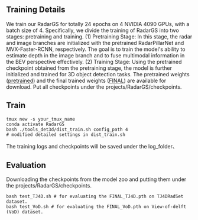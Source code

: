 ## Training Details

We train our RadarGS for totally 24 epochs on 4 NVIDIA 4090 GPUs, with a batch size of 4. Specifically, we divide the training of RadarGS into two stages: pretraining and training. (1) Pretraining Stage: In this stage, the radar and image branches are initialized with the pretrained RadarPillarNet and MVX-Faster-RCNN, respectively. The goal is to train the model's ability to estimate depth in the image branch and to fuse multimodal information in the BEV perspective effectively. (2) Training Stage: Using the pretrained checkpoint obtained from the pretraining stage, the model is further initialized and trained for 3D object detection tasks. The pretrained weights ([pretrained](https://github.com/shawnnnkb/RadarGS-release/releases/download/v1.0/pretrained_ckpt.zip)) and the final trained weights ([FINAL](https://github.com/shawnnnkb/RadarGS-release/releases/download/v1.0/final_ckpt.zip)) are available for download. Put all checkpoints under the projects/RadarGS/checkpoints.

## Train

```
tmux new -s your_tmux_name
conda activate RadarGS
bash ./tools_det3d/dist_train.sh config_path 4
# modified detailed settings in dist_train.sh
```

The training logs and checkpoints will be saved under the log_folder、

## Evaluation

Downloading the checkpoints from the model zoo and putting them under the projects/RadarGS/checkpoints.
```
bash test_TJ4D.sh # for evaluating the FINAL_TJ4D.pth on TJ4DRadSet dataset.
bash test_VoD.sh # for evaluating the FINAL_VoD.pth on View-of-delft (VoD) dataset.
```